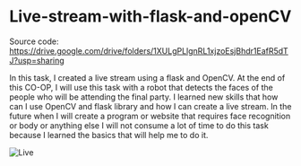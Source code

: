 # Live-stream-with-flask-and-openCV

Source code:
https://drive.google.com/drive/folders/1XULgPLlgnRL1xjzoEsjBhdr1EafR5dTJ?usp=sharing

In this task, I created a live stream using a flask and OpenCV. At the end of this CO-OP, I will use this task with a robot that detects the faces of the people who will be attending the final party. I learned new skills that how can I use OpenCV and flask library and how I can create a live stream. In the future when I will create a program or website that requires face recognition or body or anything else I will not consume a lot of time to do this task because I learned the basics that will help me to do it.

![Live](https://user-images.githubusercontent.com/85633968/130366521-235fad09-382f-4d9b-8fa6-f8efdbcf7100.JPG)
